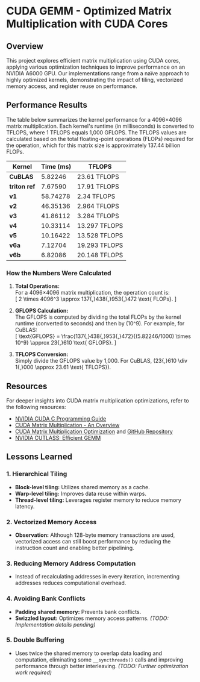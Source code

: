 # CUDA GEMM - Optimized Matrix Multiplication with CUDA Cores

## Overview

This project explores efficient matrix multiplication using CUDA cores, applying various optimization techniques to improve performance on an NVIDIA A6000 GPU. Our implementations range from a naïve approach to highly optimized kernels, demonstrating the impact of tiling, vectorized memory access, and register reuse on performance.

## Performance Results

The table below summarizes the kernel performance for a 4096×4096 matrix multiplication. Each kernel's runtime (in milliseconds) is converted to TFLOPS, where 1 TFLOPS equals 1,000 GFLOPS. The TFLOPS values are calculated based on the total floating-point operations (FLOPs) required for the operation, which for this matrix size is approximately 137.44 billion FLOPs.

| Kernel         | Time (ms) | TFLOPS       |
|----------------|-----------|--------------|
| **CuBLAS**     | 5.82246   | 23.61 TFLOPS |
| **triton ref** | 7.67590   | 17.91 TFLOPS |
| **v1**         | 58.74278  | 2.34 TFLOPS  |
| **v2**         | 46.35136  | 2.964 TFLOPS |
| **v3**         | 41.86112  | 3.284 TFLOPS |
| **v4**         | 10.33114  | 13.297 TFLOPS|
| **v5**         | 10.16422  | 13.528 TFLOPS|
| **v6a**        | 7.12704   | 19.293 TFLOPS|
| **v6b**        | 6.82086   | 20.148 TFLOPS|

### How the Numbers Were Calculated

1. **Total Operations:**  
   For a 4096×4096 matrix multiplication, the operation count is:  
   \[
   2 \times 4096^3 \approx 137{,}438{,}953{,}472 \text{ FLOPs}.
   \]

2. **GFLOPS Calculation:**  
   The GFLOPS is computed by dividing the total FLOPs by the kernel runtime (converted to seconds) and then by \(10^9\). For example, for CuBLAS:  
   \[
   \text{GFLOPS} = \frac{137{,}438{,}953{,}472}{(5.82246/1000) \times 10^9} \approx 23{,}610 \text{ GFLOPS}.
   \]

3. **TFLOPS Conversion:**  
   Simply divide the GFLOPS value by 1,000. For CuBLAS, \(23{,}610 \div 1{,}000 \approx 23.61 \text{ TFLOPS}\).

## Resources

For deeper insights into CUDA matrix multiplication optimizations, refer to the following resources:

- [NVIDIA CUDA C Programming Guide](https://docs.nvidia.com/cuda/cuda-c-programming-guide/index.html#shared-memory)
- [CUDA Matrix Multiplication - An Overview](https://siboehm.com/articles/22/CUDA-MMM)
- [CUDA Matrix Multiplication Optimization](https://leimao.github.io/article/CUDA-Matrix-Multiplication-Optimization/) and [GitHub Repository](https://github.com/leimao/CUDA-GEMM-Optimization/)
- [NVIDIA CUTLASS: Efficient GEMM](https://github.com/NVIDIA/cutlass/blob/main/media/docs/efficient_gemm.md)

## Lessons Learned

### 1. Hierarchical Tiling
- **Block-level tiling:** Utilizes shared memory as a cache.
- **Warp-level tiling:** Improves data reuse within warps.
- **Thread-level tiling:** Leverages register memory to reduce memory latency.

### 2. Vectorized Memory Access
- **Observation:** Although 128-byte memory transactions are used, vectorized access can still boost performance by reducing the instruction count and enabling better pipelining.

### 3. Reducing Memory Address Computation
- Instead of recalculating addresses in every iteration, incrementing addresses reduces computational overhead.

### 4. Avoiding Bank Conflicts
- **Padding shared memory:** Prevents bank conflicts.
- **Swizzled layout:** Optimizes memory access patterns. *(TODO: Implementation details pending)*

### 5. Double Buffering
- Uses twice the shared memory to overlap data loading and computation, eliminating some `__syncthreads()` calls and improving performance through better interleaving. *(TODO: Further optimization work required)*

